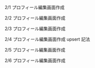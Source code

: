 2/1
プロフィール編集画面作成

2/2
プロフィール編集画面作成

2/3
プロフィール編集画面作成

2/4
プロフィール編集画面作成
upsert 記法

2/5
プロフィール編集画面作成

2/6
プロフィール編集画面作成
